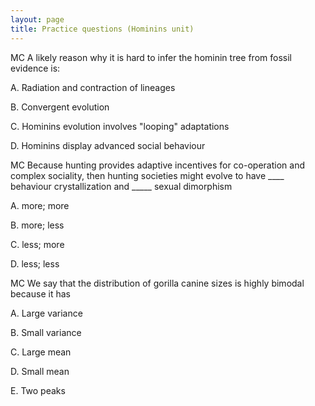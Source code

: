 ```yaml
---
layout: page
title: Practice questions (Hominins unit)
---
```


MC A likely reason why it is hard to infer the hominin tree from fossil evidence is:

A. Radiation and contraction of lineages

B. Convergent evolution

C. Hominins evolution involves "looping" adaptations

D. Hominins display advanced social behaviour

MC Because hunting provides adaptive incentives for co-operation and complex sociality, then hunting societies might evolve to have
____ behaviour crystallization and
_____ sexual dimorphism

A. more; more

B. more; less

C. less; more

D. less; less

MC We say that the distribution of gorilla canine sizes is highly bimodal because it has

A. Large variance

B. Small variance

C. Large mean

D. Small mean

E. Two peaks

